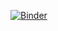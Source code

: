 
[![Binder](https://mybinder.org/badge_logo.svg)](https://mybinder.org/v2/gh/aminasridi/Data-cleaning-tp1/master?filepath=Data%20Cleaning%20TP1-E.ipynb)
